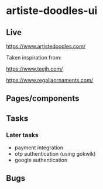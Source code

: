 # artiste-doodles-ui

## Live

https://www.artistedoodles.com/

Taken inspiration from:

https://www.teejh.com/

https://www.regaliaornaments.com/

## Pages/components

## Tasks

### Later tasks

- payment integration
- otp authentication (using gokwik)
- google authentication

## Bugs
